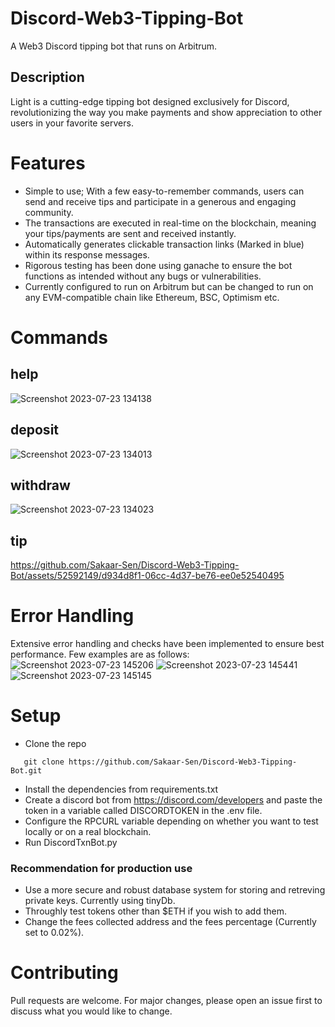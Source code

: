 # Discord-Web3-Tipping-Bot
A Web3 Discord tipping bot that runs on Arbitrum. 

## Description
Light is a cutting-edge tipping bot designed exclusively for Discord, revolutionizing the way you make payments and show appreciation to other users in your favorite servers. 

# Features 
- Simple to use; With a few easy-to-remember commands, users can send and receive tips and participate in a generous and engaging community.
- The transactions are executed in real-time on the blockchain, meaning your tips/payments are sent and received instantly.
- Automatically generates clickable transaction links (Marked in blue) within its response messages.
- Rigorous testing has been done using ganache to ensure the bot functions as intended without any bugs or vulnerabilities.
- Currently configured to run on Arbitrum but can be changed to run on any EVM-compatible chain like Ethereum, BSC, Optimism etc.

   
# Commands 

## help
![Screenshot 2023-07-23 134138](https://github.com/Sakaar-Sen/Discord-Web3-Tipping-Bot/assets/52592149/f79a2c8c-a3e7-4070-a7de-af91cccf182a)

## deposit
![Screenshot 2023-07-23 134013](https://github.com/Sakaar-Sen/Discord-Web3-Tipping-Bot/assets/52592149/c8a000a3-9688-479b-9d02-14f3548ad6db)

## withdraw
![Screenshot 2023-07-23 134023](https://github.com/Sakaar-Sen/Discord-Web3-Tipping-Bot/assets/52592149/bd9dc7e6-54ed-40dc-afb1-82d5411fe1fe)

## tip 
https://github.com/Sakaar-Sen/Discord-Web3-Tipping-Bot/assets/52592149/d934d8f1-06cc-4d37-be76-ee0e52540495

# Error Handling 
Extensive error handling and checks have been implemented to ensure best performance. Few examples are as follows:
![Screenshot 2023-07-23 145206](https://github.com/Sakaar-Sen/Discord-Web3-Tipping-Bot/assets/52592149/849e015e-1c23-4143-80fe-b2e4dbc742e0)
![Screenshot 2023-07-23 145441](https://github.com/Sakaar-Sen/Discord-Web3-Tipping-Bot/assets/52592149/3e11c6e3-b890-48e7-83f6-230ce41ea663)
![Screenshot 2023-07-23 145145](https://github.com/Sakaar-Sen/Discord-Web3-Tipping-Bot/assets/52592149/3d870cb1-6788-41fa-a54c-583b0f3dd9e7)


# Setup
- Clone the repo 
```
   git clone https://github.com/Sakaar-Sen/Discord-Web3-Tipping-Bot.git
```
- Install the dependencies from requirements.txt
- Create a discord bot from https://discord.com/developers and paste the token in a variable called DISCORDTOKEN in the .env file.
- Configure the RPCURL variable depending on whether you want to test locally or on a real blockchain.
- Run DiscordTxnBot.py

### Recommendation for production use 
- Use a more secure and robust database system for storing and retreving private keys. Currently using tinyDb.
- Throughly test tokens other than $ETH if you wish to add them.
- Change the fees collected address and the fees percentage (Currently set to 0.02%).

# Contributing
Pull requests are welcome. For major changes, please open an issue first to discuss what you would like to change.




  

